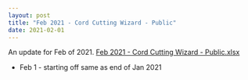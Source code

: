 ```yaml
---
layout: post
title: "Feb 2021 - Cord Cutting Wizard - Public"
date: 2021-02-01
---
```

<p>An update for Feb of 2021. <a href="/Feb 2021 - Cord Cutting Wizard - Public.xlsx">Feb 2021 - Cord Cutting Wizard - Public.xlsx</a>
  <p>
    <ul>
      <li>Feb 1 - starting off same as end of Jan 2021
